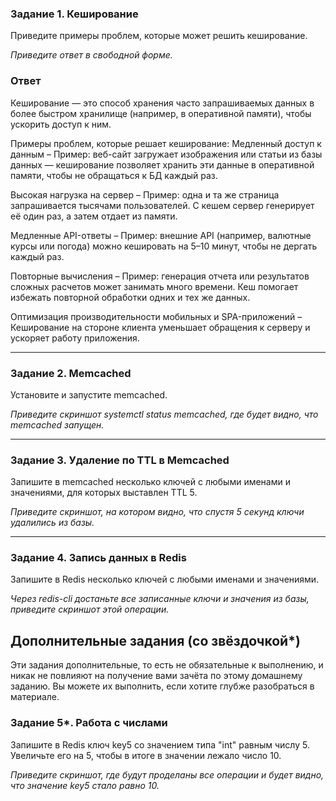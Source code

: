 ### Задание 1. Кеширование 

Приведите примеры проблем, которые может решить кеширование. 

*Приведите ответ в свободной форме.*

### Ответ
Кеширование — это способ хранения часто запрашиваемых данных в более быстром хранилище (например, в оперативной памяти), чтобы ускорить доступ к ним.

Примеры проблем, которые решает кеширование:
Медленный доступ к данным
– Пример: веб-сайт загружает изображения или статьи из базы данных — кеширование позволяет хранить эти данные в оперативной памяти, чтобы не обращаться к БД каждый раз.

Высокая нагрузка на сервер
– Пример: одна и та же страница запрашивается тысячами пользователей. С кешем сервер генерирует её один раз, а затем отдает из памяти.

Медленные API-ответы
– Пример: внешние API (например, валютные курсы или погода) можно кешировать на 5–10 минут, чтобы не дергать каждый раз.

Повторные вычисления
– Пример: генерация отчета или результатов сложных расчетов может занимать много времени. Кеш помогает избежать повторной обработки одних и тех же данных.

Оптимизация производительности мобильных и SPA-приложений
– Кеширование на стороне клиента уменьшает обращения к серверу и ускоряет работу приложения.

---

### Задание 2. Memcached

Установите и запустите memcached.

*Приведите скриншот systemctl status memcached, где будет видно, что memcached запущен.*

---

### Задание 3. Удаление по TTL в Memcached

Запишите в memcached несколько ключей с любыми именами и значениями, для которых выставлен TTL 5. 

*Приведите скриншот, на котором видно, что спустя 5 секунд ключи удалились из базы.*

---

### Задание 4. Запись данных в Redis

Запишите в Redis несколько ключей с любыми именами и значениями. 

*Через redis-cli достаньте все записанные ключи и значения из базы, приведите скриншот этой операции.*


## Дополнительные задания (со звёздочкой*)
Эти задания дополнительные, то есть не обязательные к выполнению, и никак не повлияют на получение вами зачёта по этому домашнему заданию. Вы можете их выполнить, если хотите глубже разобраться в материале.

### Задание 5*. Работа с числами 

Запишите в Redis ключ key5 со значением типа "int" равным числу 5. Увеличьте его на 5, чтобы в итоге в значении лежало число 10.  

*Приведите скриншот, где будут проделаны все операции и будет видно, что значение key5 стало равно 10.*

